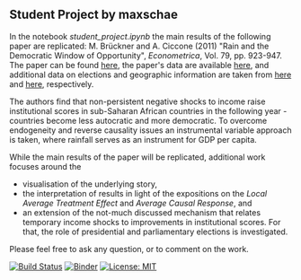 ## Student Project by maxschae

In the notebook *student_project.ipynb* the main results of the following paper are replicated: M. Brückner and A. Ciccone (2011) "Rain and the Democratic Window of Opportunity", *Econometrica*, Vol. 79, pp. 923-947. The paper can be found [here]( https://doi.org/10.3982/ECTA8183), the paper's data are available [here](https://www.econometricsociety.org/content/supplement-rain-and-democratic-window-opportunity-0), and additional data on elections and geographic information are taken from [here](https://www.idea.int/data-tools/continent-view/Africa/40) and [here](http://www.maplibrary.org/library/stacks/Africa/index.htm), respectively.

The authors find that non-persistent negative shocks to income raise institutional scores in sub-Saharan African countries in the following year - countries become less autocratic and more democratic. To overcome endogeneity and reverse causality issues an instrumental variable approach is taken, where rainfall serves as an instrument for GDP per capita.

While the main results of the paper will be replicated, additional work focuses around the

* visualisation of the underlying story, 
* the interpretation of results in light of the expositions on the *Local Average Treatment Effect* and *Average Causal Response*, and 
* an extension of the not-much discussed mechanism that relates temporary income shocks to improvements in institutional scores. For that, the role of presidential and parliamentary elections is investigated.

Please feel free to ask any question, or to comment on the work.

[![Build Status](https://travis-ci.org/HumanCapitalAnalysis/student-project-maxschae.svg?branch=master)](https://travis-ci.org/HumanCapitalAnalysis/student-project-maxschae) [![Binder](https://mybinder.org/badge_logo.svg)](https://mybinder.org/v2/gh/HumanCapitalAnalysis/student-project-maxschae/master?filepath=student_project.ipynb) [![License: MIT](https://img.shields.io/badge/License-MIT-blue.svg)](HumanCapitalAnalysis/student-project-maxschae/blob/master/LICENSE)